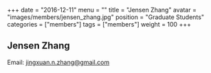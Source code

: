 +++
date = "2016-12-11"
menu = ""
title = "Jensen Zhang"
avatar = "images/members/jensen_zhang.jpg"
position = "Graduate Students"
categories = ["members"]
tags = ["members"]
weight = 100
+++
<br/>

## Jensen Zhang

Email: [jingxuan.n.zhang@gmail.com](mailto:jingxuan.n.zhang@gmail.com)
